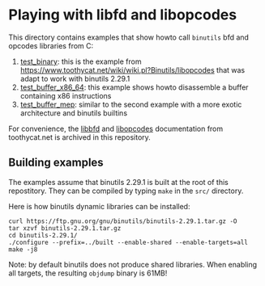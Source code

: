 # Playing with libfd and libopcodes

This directory contains examples that show howto call `binutils` bfd and
opcodes libraries from C:
1. [test_binary](examples/src/test_binary.c): this is the example from
   https://www.toothycat.net/wiki/wiki.pl?Binutils/libopcodes that was adapt to
   work with binutils 2.29.1
2. [test_buffer_x86_64](examples/src/test_buffer_x86_64.c): this example shows
   howto disassemble a buffer containing x86 instructions
3. [test_buffer_mep](examples/src/test_buffer_mep.c): similar to the second
   example with a more exotic architecture and binutils builtins

For convenience, the [libbfd](http://htmlpreview.github.com/?https://github.com/guedou/binutils-rs/blob/master/resources/docs/ToothyWiki_%20Binutils_Bfd.html) and
[libopcodes](http://htmlpreview.github.com/?https://github.com/guedou/binutils-rs/blob/master/resources/docs/ToothyWiki_%20Binutils_Libopcodes.html) documentation from
toothycat.net is archived in this repository.


## Building examples

The examples assume that binutils 2.29.1 is built at the root of this
repostitory. They can be compiled by typing `make` in the `src/` directory.

Here is how binutils dynamic libraries can be installed:
```
curl https://ftp.gnu.org/gnu/binutils/binutils-2.29.1.tar.gz -O
tar xzvf binutils-2.29.1.tar.gz
cd binutils-2.29.1/
./configure --prefix=../built --enable-shared --enable-targets=all
make -j8
```

Note: by default binutils does not produce shared libraries. When enabling all
targets, the resulting `objdump` binary is 61MB!
